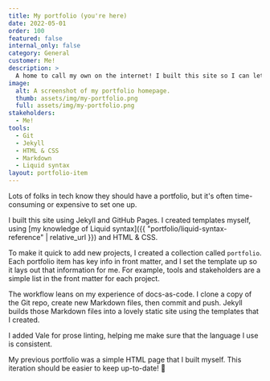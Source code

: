 ```yaml
---
title: My portfolio (you're here)
date: 2022-05-01
order: 100
featured: false
internal_only: false
category: General
customer: Me!
description: >
  A home to call my own on the internet! I built this site so I can let folks know about the projects I'm working on.
image:
  alt: A screenshot of my portfolio homepage.
  thumb: assets/img/my-portfolio.png
  full: assets/img/my-portfolio.png
stakeholders:
  - Me!
tools:
  - Git
  - Jekyll
  - HTML & CSS
  - Markdown
  - Liquid syntax
layout: portfolio-item
---
```

Lots of folks in tech know they should have a portfolio, but it's often time-consuming or expensive to set one up.

I built this site using Jekyll and GitHub Pages. I created templates myself, using [my knowledge of Liquid syntax]({{ "portfolio/liquid-syntax-reference" | relative_url }}) and HTML & CSS.

To make it quick to add new projects, I created a collection called `portfolio`. Each portfolio item has key info in front matter, and I set the template up so it lays out that information for me. For example, tools and stakeholders are a simple list in the front matter for each project.

The workflow leans on my experience of docs-as-code. I clone a copy of the Git repo, create new Markdown files, then commit and push. Jekyll builds those Markdown files into a lovely static site using the templates that I created.

I added Vale for prose linting, helping me make sure that the language I use is consistent.

My previous portfolio was a simple HTML page that I built myself. This iteration should be easier to keep up-to-date! 🤞
